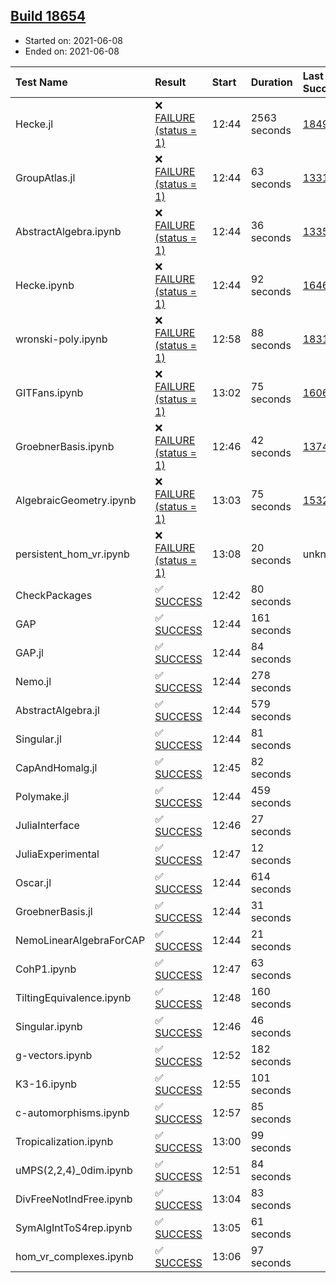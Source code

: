 ## [Build 18654](https://oscarci.mathematik.uni-kl.de/job/oscar/18654/)

* Started on: 2021-06-08
* Ended on: 2021-06-08

| Test Name    | Result | Start | Duration | Last Success | First Failure |
|:-------------|:-------|:------|:---------|:-------------|:--------------|
| Hecke.jl | ❌ [FAILURE (status = 1)](https://oscarci.mathematik.uni-kl.de/job/oscar/18654/artifact/logs/build-18654/Hecke.jl.log) | 12:44 | 2563 seconds | [18490](https://oscarci.mathematik.uni-kl.de/job/oscar/18490/) | [18491](https://oscarci.mathematik.uni-kl.de/job/oscar/18491/) |
| GroupAtlas.jl | ❌ [FAILURE (status = 1)](https://oscarci.mathematik.uni-kl.de/job/oscar/18654/artifact/logs/build-18654/GroupAtlas.jl.log) | 12:44 | 63 seconds | [13311](https://oscarci.mathematik.uni-kl.de/job/oscar/13311/) | [13312](https://oscarci.mathematik.uni-kl.de/job/oscar/13312/) |
| AbstractAlgebra.ipynb | ❌ [FAILURE (status = 1)](https://oscarci.mathematik.uni-kl.de/job/oscar/18654/artifact/logs/build-18654/AbstractAlgebra.ipynb.log) | 12:44 | 36 seconds | [13355](https://oscarci.mathematik.uni-kl.de/job/oscar/13355/) | [13356](https://oscarci.mathematik.uni-kl.de/job/oscar/13356/) |
| Hecke.ipynb | ❌ [FAILURE (status = 1)](https://oscarci.mathematik.uni-kl.de/job/oscar/18654/artifact/logs/build-18654/Hecke.ipynb.log) | 12:44 | 92 seconds | [16463](https://oscarci.mathematik.uni-kl.de/job/oscar/16463/) | [16464](https://oscarci.mathematik.uni-kl.de/job/oscar/16464/) |
| wronski-poly.ipynb | ❌ [FAILURE (status = 1)](https://oscarci.mathematik.uni-kl.de/job/oscar/18654/artifact/logs/build-18654/wronski-poly.ipynb.log) | 12:58 | 88 seconds | [18314](https://oscarci.mathematik.uni-kl.de/job/oscar/18314/) | [18315](https://oscarci.mathematik.uni-kl.de/job/oscar/18315/) |
| GITFans.ipynb | ❌ [FAILURE (status = 1)](https://oscarci.mathematik.uni-kl.de/job/oscar/18654/artifact/logs/build-18654/GITFans.ipynb.log) | 13:02 | 75 seconds | [16068](https://oscarci.mathematik.uni-kl.de/job/oscar/16068/) | [16069](https://oscarci.mathematik.uni-kl.de/job/oscar/16069/) |
| GroebnerBasis.ipynb | ❌ [FAILURE (status = 1)](https://oscarci.mathematik.uni-kl.de/job/oscar/18654/artifact/logs/build-18654/GroebnerBasis.ipynb.log) | 12:46 | 42 seconds | [13748](https://oscarci.mathematik.uni-kl.de/job/oscar/13748/) | [13749](https://oscarci.mathematik.uni-kl.de/job/oscar/13749/) |
| AlgebraicGeometry.ipynb | ❌ [FAILURE (status = 1)](https://oscarci.mathematik.uni-kl.de/job/oscar/18654/artifact/logs/build-18654/AlgebraicGeometry.ipynb.log) | 13:03 | 75 seconds | [15322](https://oscarci.mathematik.uni-kl.de/job/oscar/15322/) | [15323](https://oscarci.mathematik.uni-kl.de/job/oscar/15323/) |
| persistent_hom_vr.ipynb | ❌ [FAILURE (status = 1)](https://oscarci.mathematik.uni-kl.de/job/oscar/18654/artifact/logs/build-18654/persistent_hom_vr.ipynb.log) | 13:08 | 20 seconds | unknown | unknown |
| CheckPackages | ✅ [SUCCESS](https://oscarci.mathematik.uni-kl.de/job/oscar/18654/artifact/logs/build-18654/CheckPackages.log) | 12:42 | 80 seconds |  |  |
| GAP | ✅ [SUCCESS](https://oscarci.mathematik.uni-kl.de/job/oscar/18654/artifact/logs/build-18654/GAP.log) | 12:44 | 161 seconds |  |  |
| GAP.jl | ✅ [SUCCESS](https://oscarci.mathematik.uni-kl.de/job/oscar/18654/artifact/logs/build-18654/GAP.jl.log) | 12:44 | 84 seconds |  |  |
| Nemo.jl | ✅ [SUCCESS](https://oscarci.mathematik.uni-kl.de/job/oscar/18654/artifact/logs/build-18654/Nemo.jl.log) | 12:44 | 278 seconds |  |  |
| AbstractAlgebra.jl | ✅ [SUCCESS](https://oscarci.mathematik.uni-kl.de/job/oscar/18654/artifact/logs/build-18654/AbstractAlgebra.jl.log) | 12:44 | 579 seconds |  |  |
| Singular.jl | ✅ [SUCCESS](https://oscarci.mathematik.uni-kl.de/job/oscar/18654/artifact/logs/build-18654/Singular.jl.log) | 12:44 | 81 seconds |  |  |
| CapAndHomalg.jl | ✅ [SUCCESS](https://oscarci.mathematik.uni-kl.de/job/oscar/18654/artifact/logs/build-18654/CapAndHomalg.jl.log) | 12:45 | 82 seconds |  |  |
| Polymake.jl | ✅ [SUCCESS](https://oscarci.mathematik.uni-kl.de/job/oscar/18654/artifact/logs/build-18654/Polymake.jl.log) | 12:44 | 459 seconds |  |  |
| JuliaInterface | ✅ [SUCCESS](https://oscarci.mathematik.uni-kl.de/job/oscar/18654/artifact/logs/build-18654/JuliaInterface.log) | 12:46 | 27 seconds |  |  |
| JuliaExperimental | ✅ [SUCCESS](https://oscarci.mathematik.uni-kl.de/job/oscar/18654/artifact/logs/build-18654/JuliaExperimental.log) | 12:47 | 12 seconds |  |  |
| Oscar.jl | ✅ [SUCCESS](https://oscarci.mathematik.uni-kl.de/job/oscar/18654/artifact/logs/build-18654/Oscar.jl.log) | 12:44 | 614 seconds |  |  |
| GroebnerBasis.jl | ✅ [SUCCESS](https://oscarci.mathematik.uni-kl.de/job/oscar/18654/artifact/logs/build-18654/GroebnerBasis.jl.log) | 12:44 | 31 seconds |  |  |
| NemoLinearAlgebraForCAP | ✅ [SUCCESS](https://oscarci.mathematik.uni-kl.de/job/oscar/18654/artifact/logs/build-18654/NemoLinearAlgebraForCAP.log) | 12:44 | 21 seconds |  |  |
| CohP1.ipynb | ✅ [SUCCESS](https://oscarci.mathematik.uni-kl.de/job/oscar/18654/artifact/logs/build-18654/CohP1.ipynb.log) | 12:47 | 63 seconds |  |  |
| TiltingEquivalence.ipynb | ✅ [SUCCESS](https://oscarci.mathematik.uni-kl.de/job/oscar/18654/artifact/logs/build-18654/TiltingEquivalence.ipynb.log) | 12:48 | 160 seconds |  |  |
| Singular.ipynb | ✅ [SUCCESS](https://oscarci.mathematik.uni-kl.de/job/oscar/18654/artifact/logs/build-18654/Singular.ipynb.log) | 12:46 | 46 seconds |  |  |
| g-vectors.ipynb | ✅ [SUCCESS](https://oscarci.mathematik.uni-kl.de/job/oscar/18654/artifact/logs/build-18654/g-vectors.ipynb.log) | 12:52 | 182 seconds |  |  |
| K3-16.ipynb | ✅ [SUCCESS](https://oscarci.mathematik.uni-kl.de/job/oscar/18654/artifact/logs/build-18654/K3-16.ipynb.log) | 12:55 | 101 seconds |  |  |
| c-automorphisms.ipynb | ✅ [SUCCESS](https://oscarci.mathematik.uni-kl.de/job/oscar/18654/artifact/logs/build-18654/c-automorphisms.ipynb.log) | 12:57 | 85 seconds |  |  |
| Tropicalization.ipynb | ✅ [SUCCESS](https://oscarci.mathematik.uni-kl.de/job/oscar/18654/artifact/logs/build-18654/Tropicalization.ipynb.log) | 13:00 | 99 seconds |  |  |
| uMPS(2,2,4)_0dim.ipynb | ✅ [SUCCESS](https://oscarci.mathematik.uni-kl.de/job/oscar/18654/artifact/logs/build-18654/uMPS-2-2-4-_0dim.ipynb.log) | 12:51 | 84 seconds |  |  |
| DivFreeNotIndFree.ipynb | ✅ [SUCCESS](https://oscarci.mathematik.uni-kl.de/job/oscar/18654/artifact/logs/build-18654/DivFreeNotIndFree.ipynb.log) | 13:04 | 83 seconds |  |  |
| SymAlgIntToS4rep.ipynb | ✅ [SUCCESS](https://oscarci.mathematik.uni-kl.de/job/oscar/18654/artifact/logs/build-18654/SymAlgIntToS4rep.ipynb.log) | 13:05 | 61 seconds |  |  |
| hom_vr_complexes.ipynb | ✅ [SUCCESS](https://oscarci.mathematik.uni-kl.de/job/oscar/18654/artifact/logs/build-18654/hom_vr_complexes.ipynb.log) | 13:06 | 97 seconds |  |  |
